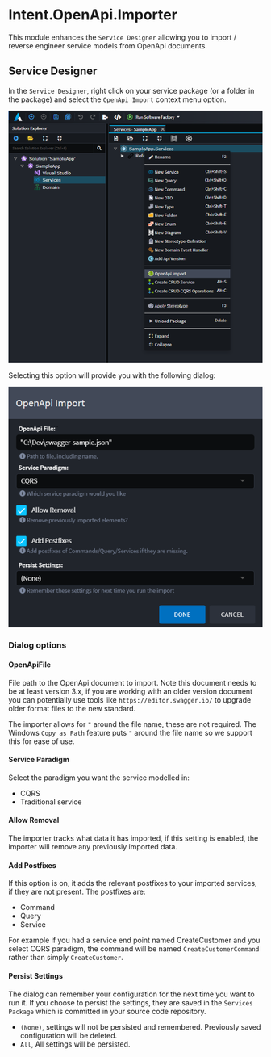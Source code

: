 ﻿# Intent.OpenApi.Importer

This module enhances the `Service Designer` allowing you to import / reverse engineer service models from OpenApi documents.

## Service Designer

In the `Service Designer`, right click on your service package (or a folder in the package) and select the `OpenApi Import` context menu option.

![Open Import context menu item](images/open-api-import-context-menu.png)

Selecting this option will provide you with the following dialog:

![OpenApi Import dialog](images/open-api-dialog.png)

### Dialog options

#### OpenApiFile

File path to the OpenApi document to import. Note this document needs to be at least version 3.x, if you are working with an older version document you can potentially use tools like `https://editor.swagger.io/` to upgrade older format files to the new standard.

The importer allows for `"` around the file name, these are not required. The Windows `Copy as Path` feature puts `"` around the file name so we support this for ease of use.

#### Service Paradigm

Select the paradigm you want the service modelled in:

- CQRS
- Traditional service

#### Allow Removal

The importer tracks what data it has imported, if this setting is enabled, the importer will remove any previously imported data.

#### Add Postfixes

If this option is on, it adds the relevant postfixes to your imported services, if they are not present. The postfixes are:

- Command
- Query
- Service

For example if you had a service end point named CreateCustomer and you select CQRS paradigm, the command will be named `CreateCustomerCommand` rather than simply `CreateCustomer`.

#### Persist Settings

The dialog can remember your configuration for the next time you want to run it. If you choose to persist the settings, they are saved in the `Services Package` which is committed in your source code repository.

- `(None)`,  settings will not be persisted and remembered. Previously saved configuration will be deleted.
- `All`, All settings will be persisted.
